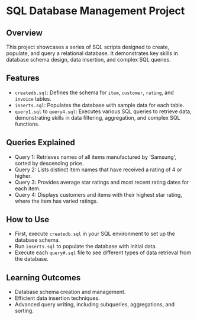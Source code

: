 # SQL Database Management Project

## Overview
This project showcases a series of SQL scripts designed to create, populate, and query a relational database. It demonstrates key skills in database schema design, data insertion, and complex SQL queries.

## Features
- `createdb.sql`: Defines the schema for `item`, `customer`, `rating`, and `invoice` tables.
- `inserts.sql`: Populates the database with sample data for each table.
- `query1.sql` to `query4.sql`: Executes various SQL queries to retrieve data, demonstrating skills in data filtering, aggregation, and complex SQL functions.

## Queries Explained
- Query 1: Retrieves names of all items manufactured by 'Samsung', sorted by descending price.
- Query 2: Lists distinct item names that have received a rating of 4 or higher.
- Query 3: Provides average star ratings and most recent rating dates for each item.
- Query 4: Displays customers and items with their highest star rating, where the item has varied ratings.

## How to Use
- First, execute `createdb.sql` in your SQL environment to set up the database schema.
- Run `inserts.sql` to populate the database with initial data.
- Execute each `query#.sql` file to see different types of data retrieval from the database.

## Learning Outcomes
- Database schema creation and management.
- Efficient data insertion techniques.
- Advanced query writing, including subqueries, aggregations, and sorting.
